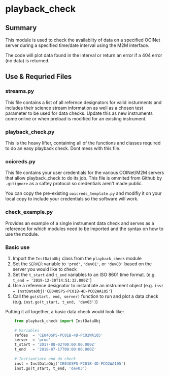 # playback_check
## Summary
This module is used to check the availabilty of data on a specified OOINet server during a specified time/date interval using the M2M interface.

The code will plot data found in the interval or return an error if a 404 error (no data) is returned.

## Use & Requried Files
### streams.py
This file contains a list of all refernce designators for valid insturments and includes their science stream information as well as a chosen test parameter to be used for data checks. Update this as new instruments come online or when preload is modified for an existing instrument.

### playback_check.py
This is the heavy lifter, containing all of the functions and classes required to do an easy playback check. Dont mess with this file.

### ooicreds.py
This file contains your user credentials for the various OOINet/M2M servers that allow playback_check to do its job. This file is ommited from Github by `.gitignore` as a saftey protocol so credentials aren't made public.

You can copy the pre-existing `ooicreds_template.py` and modifiy it on your local copy to include your credentials so the software will work.

### check_example.py
Provides an example of a single instrument data check and serves as a reference for which modules need to be imported and the syntax on how to use the module.

### Basic use
1. Import the `InstDataObj` class from the `playback_check` module
1. Set the `SERVER` variable to `'prod'`, `'dev01'`, or `'dev03'` based on the server you would like to check
1. Set the `t_start` and `t_end` variables to an ISO 8601 time format. (e.g. `t_end = '2019-12-30T14:51:32.000Z'`)
1. Use a reference designator to instantiate an instrument object (e.g. `inst = InstDataObj('CE04OSPS-PC01B-4D-PCO2WA105'`)
1. Call the `go(start, end, server)` function to run and plot a data check (e.g. `inst.go(t_start, t_end, 'dev03')`)

Putting it all together, a basic data check would look like:
```python
    from playback_check import InstDataObj
    
    # Variables
    refdes  = 'CE04OSPS-PC01B-4D-PCO2WA105'
    server  = 'prod'
    t_start = '2017-08-02T00:00:00.000Z'
    t_end   = '2018-07-17T00:00:00.000Z'
    
    # Instiantiate and do check
    inst = InstDataObj('CE04OSPS-PC01B-4D-PCO2WA105')
    inst.go(t_start, t_end, 'dev03')
```
